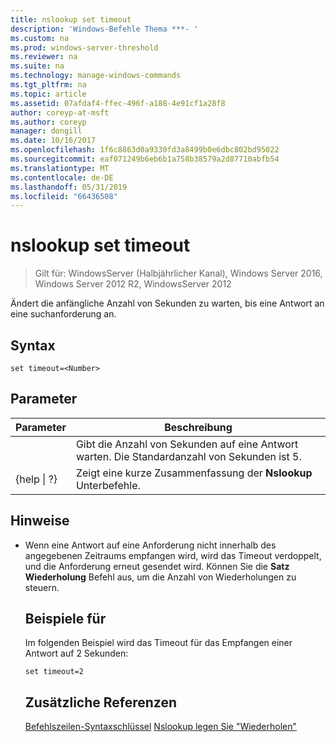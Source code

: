 ```yaml
---
title: nslookup set timeout
description: 'Windows-Befehle Thema ***- '
ms.custom: na
ms.prod: windows-server-threshold
ms.reviewer: na
ms.suite: na
ms.technology: manage-windows-commands
ms.tgt_pltfrm: na
ms.topic: article
ms.assetid: 07afdaf4-ffec-496f-a188-4e91cf1a28f8
author: coreyp-at-msft
ms.author: coreyp
manager: dongill
ms.date: 10/16/2017
ms.openlocfilehash: 1f6c8863d0a9330fd3a8499b0e6dbc802bd95022
ms.sourcegitcommit: eaf071249b6eb6b1a758b38579a2d87710abfb54
ms.translationtype: MT
ms.contentlocale: de-DE
ms.lasthandoff: 05/31/2019
ms.locfileid: "66436508"
---
```

# <a name="nslookup-set-timeout"></a>nslookup set timeout

>Gilt für: WindowsServer (Halbjährlicher Kanal), Windows Server 2016, Windows Server 2012 R2, WindowsServer 2012

Ändert die anfängliche Anzahl von Sekunden zu warten, bis eine Antwort an eine suchanforderung an.
## <a name="syntax"></a>Syntax
```
set timeout=<Number>
```
## <a name="parameters"></a>Parameter

|    Parameter    |                                           Beschreibung                                            |
|-----------------|--------------------------------------------------------------------------------------------------|
|    <Number>     | Gibt die Anzahl von Sekunden auf eine Antwort warten. Die Standardanzahl von Sekunden ist 5. |
| {help &#124; ?} |                      Zeigt eine kurze Zusammenfassung der **Nslookup** Unterbefehle.                       |

## <a name="remarks"></a>Hinweise
- Wenn eine Antwort auf eine Anforderung nicht innerhalb des angegebenen Zeitraums empfangen wird, wird das Timeout verdoppelt, und die Anforderung erneut gesendet wird. Können Sie die **Satz Wiederholung** Befehl aus, um die Anzahl von Wiederholungen zu steuern.
  ## <a name="BKMK_examples"></a>Beispiele für
  Im folgenden Beispiel wird das Timeout für das Empfangen einer Antwort auf 2 Sekunden:
  ```
  set timeout=2
  ```
  ## <a name="additional-references"></a>Zusätzliche Referenzen
  [Befehlszeilen-Syntaxschlüssel](command-line-syntax-key.md)
  [Nslookup legen Sie "Wiederholen"](nslookup-set-retry.md)
